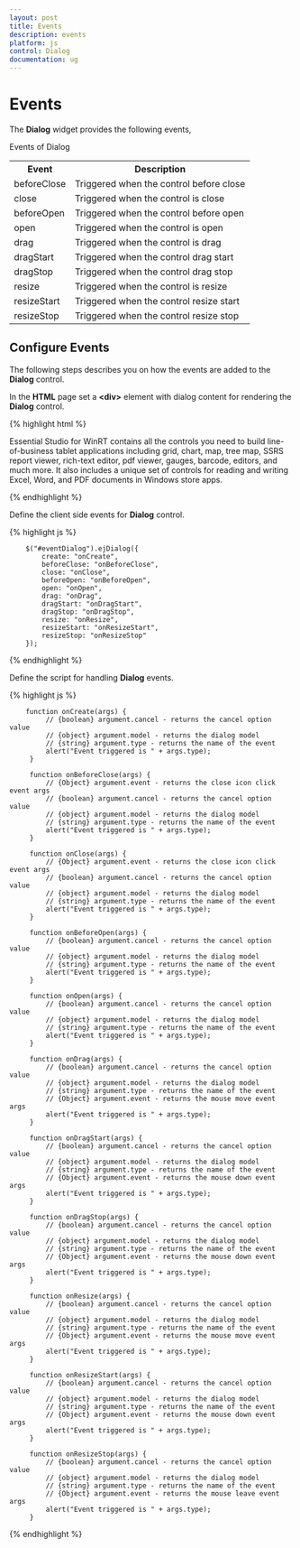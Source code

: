 ```yaml
---
layout: post
title: Events
description: events
platform: js
control: Dialog
documentation: ug
---
```


# Events

 The **Dialog** widget provides the following events,

Events of Dialog

<table>
<tr>
<th>Event</th><th>Description</th></tr>
<tr>
<td>
beforeClose</td><td>
Triggered when the control before close</td></tr>
<tr>
<td>
close</td><td>
Triggered when the control is close</td></tr>
<tr>
<td>
beforeOpen</td><td>
Triggered when the control before open</td></tr>
<tr>
<td>
open</td><td>
Triggered when the control is open</td></tr>
<tr>
<td>
drag</td><td>
Triggered when the control is drag</td></tr>
<tr>
<td>
dragStart</td><td>
Triggered when the control drag start </td></tr>
<tr>
<td>
dragStop</td><td>
Triggered when the control drag stop</td></tr>
<tr>
<td>
resize</td><td>
Triggered when the control is resize</td></tr>
<tr>
<td>
resizeStart</td><td>
Triggered when the control resize start</td></tr>
<tr>
<td>
resizeStop</td><td>
Triggered when the control resize stop</td></tr>
</table>

## Configure Events

The following steps describes you on how the events are added to the **Dialog** control.

In the **HTML** page set a **&lt;div&gt;** element with dialog content for rendering the **Dialog** control.



{% highlight html %}

<div id="eventDialog" title="WinRT">
   Essential Studio for WinRT contains all the controls you need to build line-of-business tablet applications <span>including grid, chart, map, tree map, SSRS report viewer, rich-text editor, pdf viewer, gauges, barcode, editors, and much more.</span>
   It also includes a unique set of controls for reading and writing Excel, Word, and PDF documents in Windows store apps.
</div>


{% endhighlight %}



Define the client side events for **Dialog** control.



{% highlight js %}

        $("#eventDialog").ejDialog({
            create: "onCreate",
            beforeClose: "onBeforeClose",
            close: "onClose",
            beforeOpen: "onBeforeOpen",
            open: "onOpen",
            drag: "onDrag",
            dragStart: "onDragStart",
            dragStop: "onDragStop",
            resize: "onResize",
            resizeStart: "onResizeStart",
            resizeStop: "onResizeStop"
        });


{% endhighlight %}



Define the script for handling **Dialog** events.



{% highlight js %}

        function onCreate(args) {
             // {boolean} argument.cancel - returns the cancel option value
             // {object} argument.model - returns the dialog model
             // {string} argument.type - returns the name of the event
             alert("Event triggered is " + args.type);
         }
        
         function onBeforeClose(args) {
             // {Object} argument.event - returns the close icon click event args    
             // {boolean} argument.cancel - returns the cancel option value
             // {object} argument.model - returns the dialog model
             // {string} argument.type - returns the name of the event
             alert("Event triggered is " + args.type);
         }
        
         function onClose(args) {
             // {Object} argument.event - returns the close icon click event args    
             // {boolean} argument.cancel - returns the cancel option value
             // {object} argument.model - returns the dialog model
             // {string} argument.type - returns the name of the event
             alert("Event triggered is " + args.type);
         }
        
         function onBeforeOpen(args) {
             // {boolean} argument.cancel - returns the cancel option value
             // {object} argument.model - returns the dialog model
             // {string} argument.type - returns the name of the event
             alert("Event triggered is " + args.type);
         }
        
         function onOpen(args) {
             // {boolean} argument.cancel - returns the cancel option value
             // {object} argument.model - returns the dialog model
             // {string} argument.type - returns the name of the event
             alert("Event triggered is " + args.type);
         }
        
         function onDrag(args) {
             // {boolean} argument.cancel - returns the cancel option value
             // {object} argument.model - returns the dialog model
             // {string} argument.type - returns the name of the event
             // {Object} argument.event - returns the mouse move event args
             alert("Event triggered is " + args.type);
         }
        
         function onDragStart(args) {
             // {boolean} argument.cancel - returns the cancel option value
             // {object} argument.model - returns the dialog model
             // {string} argument.type - returns the name of the event
             // {Object} argument.event - returns the mouse down event args
             alert("Event triggered is " + args.type);
         }
        
         function onDragStop(args) {
             // {boolean} argument.cancel - returns the cancel option value
             // {object} argument.model - returns the dialog model
             // {string} argument.type - returns the name of the event
             // {Object} argument.event - returns the mouse down event args
             alert("Event triggered is " + args.type);
         }
        
         function onResize(args) {
             // {boolean} argument.cancel - returns the cancel option value
             // {object} argument.model - returns the dialog model
             // {string} argument.type - returns the name of the event
             // {Object} argument.event - returns the mouse move event args
             alert("Event triggered is " + args.type);
         }
        
         function onResizeStart(args) {
             // {boolean} argument.cancel - returns the cancel option value
             // {object} argument.model - returns the dialog model
             // {string} argument.type - returns the name of the event
             // {Object} argument.event - returns the mouse down event args
             alert("Event triggered is " + args.type);
         }
        
         function onResizeStop(args) {
             // {boolean} argument.cancel - returns the cancel option value
             // {object} argument.model - returns the dialog model
             // {string} argument.type - returns the name of the event
             // {Object} argument.event - returns the mouse leave event args
             alert("Event triggered is " + args.type);
         }

{% endhighlight %}



